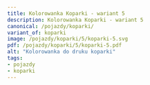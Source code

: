 ```yaml
---
title: Kolorowanka Koparki - wariant 5
description: Kolorowanka Koparki - wariant 5
canonical: /pojazdy/koparki/
variant_of: koparki
image: /pojazdy/koparki/5/koparki-5.svg
pdf: /pojazdy/koparki/5/koparki-5.pdf
alt: "Kolorowanka do druku koparki"
tags:
- pojazdy
- koparki
---
```

